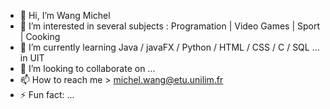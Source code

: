 - 👋 Hi, I’m Wang Michel
- 👀 I’m interested in several subjects : Programation | Video Games | Sport | Cooking 
- 🌱 I’m currently learning Java / javaFX / Python / HTML / CSS / C / SQL ... in UIT
- 💞️ I’m looking to collaborate on ...
- 📫 How to reach me > michel.wang@etu.unilim.fr
- ⚡ Fun fact: ...

<!---
mwang117/mwang117 is a ✨ special ✨ repository because its `README.md` (this file) appears on your GitHub profile.
You can click the Preview link to take a look at your changes.
--->
